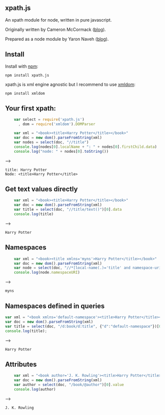 ## xpath.js
An xpath module for node, written in pure javascript.

Originally written by Cameron McCormack ([blog](http://mcc.id.au/xpathjs)). 

Prepared as a node module by Yaron Naveh ([blog](http://webservices20.blogspot.com/)).

## Install
Install with [npm](http://github.com/isaacs/npm):

    npm install xpath.js

xpath.js is xml engine agnostic but I recommend to use [xmldom](https://github.com/jindw/xmldom):

    npm install xmldom


## Your first xpath:
`````javascript
	var select = require('xpath.js')
	  , dom = require('xmldom').DOMParser

	var xml = "<book><title>Harry Potter</title></book>"
	var doc = new dom().parseFromString(xml)    
	var nodes = select(doc, "//title")
	console.log(nodes[0].localName + ": " + nodes[0].firstChild.data)
	console.log("node: " + nodes[0].toString())
`````
-->

	title: Harry Potter
	Node: <title>Harry Potter</title>

## Get text values directly
`````javascript 
    var xml = "<book><title>Harry Potter</title></book>"
    var doc = new dom().parseFromString(xml)    
    var title = select(doc, "//title/text()")[0].data   
    console.log(title)
`````  
-->
    
    Harry Potter

## Namespaces
`````javascript  
	var xml = "<book><title xmlns='myns'>Harry Potter</title></book>"
    var doc = new dom().parseFromString(xml)    
    var node = select(doc, "//*[local-name(.)='title' and namespace-uri(.)='myns/']")[0]
    console.log(node.namespaceURI)
`````
-->
    
    myns

## Namespaces defined in queries
`````javascript  
var xml = "<book xmlns='default-namespace'><title>Harry Potter</title></book>";
var doc = new dom().parseFromString(xml) 
var title = select(doc, "/d:book/d:title", {"d":"default-namespace"})[0].textContent
console.log(title);
`````
-->
    
    Harry Potter
	
## Attributes
`````javascript  
    var xml = "<book author='J. K. Rowling'><title>Harry Potter</title></book>"
    var doc = new dom().parseFromString(xml)    
    var author = select(doc, "/book/@author")[0].value    
    console.log(author)
`````
-->
    
    J. K. Rowling
